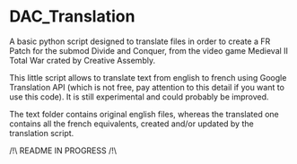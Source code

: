 # DAC_Translation
A basic python script designed to translate files in order to create a FR Patch for the submod Divide and Conquer, from the video game Medieval II Total War crated by Creative Assembly.


This little script allows to translate text from english to french using Google Translation API
(which is not free, pay attention to this detail if you want to use this code). It is still experimental and could probably be improved.

The text folder contains original english files, whereas the translated one contains all the french equivalents, created and/or updated by the translation script.

/!\ README IN PROGRESS /!\
